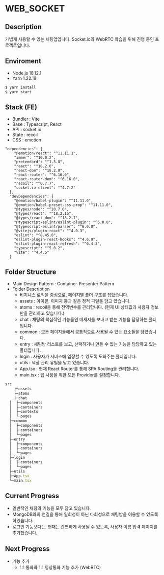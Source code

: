 # WEB_SOCKET

## Description

가볍게 사용할 수 있는 채팅앱입니다. Socket.io와 WebRTC 학습을 위해 진행 중인 프로젝트입니다.

## Enviroment

- Node.js 18.12.1
- Yarn 1.22.19

```jsx
$ yarn install
$ yarn start
```

## Stack (FE)

- Bundler : Vite
- Base : Typescript, React
- API : socket.io
- State : recoil
- CSS : emotion

```
"dependencies": {
    "@emotion/react": "^11.11.1",
    "immer": "^10.0.2",
    "pretendard": "^1.3.8",
    "react": "^18.2.0",
    "react-dom": "^18.2.0",
    "react-router": "^6.16.0",
    "react-router-dom": "^6.16.0",
    "recoil": "^0.7.7",
    "socket.io-client": "^4.7.2"
  },
  "devDependencies": {
    "@emotion/babel-plugin": "^11.11.0",
    "@emotion/babel-preset-css-prop": "^11.11.0",
    "@types/node": "^20.7.0",
    "@types/react": "^18.2.15",
    "@types/react-dom": "^18.2.7",
    "@typescript-eslint/eslint-plugin": "^6.0.0",
    "@typescript-eslint/parser": "^6.0.0",
    "@vitejs/plugin-react": "^4.0.3",
    "eslint": "^8.45.0",
    "eslint-plugin-react-hooks": "^4.6.0",
    "eslint-plugin-react-refresh": "^0.4.3",
    "typescript": "^5.0.2",
    "vite": "^4.4.5"
  }
```

## Folder Structure

- Main Design Pattern : Container-Presenter Pattern
- Folder Description
    - 비지니스 로직을 중심으로, 페이지별 폴더 구조를 잡았습니다.
    - assets : 아이콘, 이미지 등과 같은 정적 파일을 담고 있습니다.
    - atoms : recoil을 통해 전역변수를 관리합니다. (현재 UI 상태값과 사용자 정보만을 관리하고 있습니다.)
    - chat : 채팅의 핵심적인 기능들인 메세지를 보내고 받는 기능을 담당하는 폴더입니다.
    - common : 모든 페이지들에서 공통적으로 사용될 수 있는 요소들을 담았습니다.
    - entry : 채팅방 리스트를 보고, 선택하거나 만들 수 있는 기능을 담당하고 있는 폴더입니다.
    - login : 사용자가 서비스에 입장할 수 있도록 도와주는 폴더입니다.
    - utils : 색상 관리 유틸을 담고 있습니다.
    - App.tsx : 현재 React Router를 통해 SPA Routing을 관리합니다.
    - main.tsx : 앱 사용을 위한 모든 Provider를 설정합니다.

```jsx
src
	├─assets
	├─atoms
	├─chat
  │  ├─components
  │  ├─containers
  │  ├─contexts
  │  └─pages
  ├─common
  │  ├─components
  │  ├─containers
  │  └─pages
  ├─entry
  │  ├─components
  │  ├─containers
  │  └─pages
  ├─login
  │  ├─containers
  │  └─pages
  ├─utils
  ├─App.tsx
  └─main.tsx
```

## Current Progress

- 일반적인 채팅의 기능을 모두 담고 있습니다.
- MongoDB와의 연결을 통해 일회성이 아닌 다회성으로 채팅방을 이용할 수 있도록 하였습니다.
- 로그인 기능보다는, 현재는 간편하게 사용될 수 있도록, 사용자 이름 입력 페이지를 추가했습니다.

## Next Progress

- 기능 추가
    - 1:1 통화와 1:1 영상통화 기능 추가 (WebRTC)